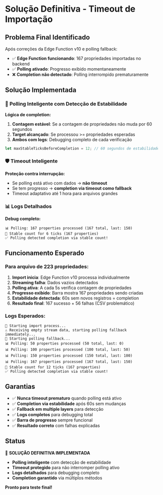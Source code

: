 # Solução Definitiva - Timeout de Importação

## Problema Final Identificado

Após correções da Edge Function v10 e polling fallback:
- ✅ **Edge Function funcionando**: 167 propriedades importadas no backend
- ✅ **Polling ativado**: Progresso exibido momentaneamente 
- ❌ **Completion não detectado**: Polling interrompido prematuramente

## Solução Implementada

### 🎯 **Polling Inteligente com Detecção de Estabilidade**

**Lógica de completion:**
1. **Contagem estável**: Se a contagem de propriedades não muda por 60 segundos
2. **Target alcançado**: Se processou >= propriedades esperadas  
3. **Ambos com logs**: Debugging completo de cada verificação

```javascript
let maxStableTicksBeforeCompletion = 12; // 60 segundos de estabilidade
```

### 🛡️ **Timeout Inteligente**

**Proteção contra interrupção:**
- Se polling está ativo com dados → **não timeout**
- Se tem progresso → **completion via timeout como fallback**
- Timeout adaptativo até 1 hora para arquivos grandes

### 📊 **Logs Detalhados**

**Debug completo:**
```
📊 Polling: 167 properties processed (167 total, last: 150)
🔄 Stable count for 6 ticks (167 properties)
✅ Polling detected completion via stable count!
```

## Funcionamento Esperado

### **Para arquivo de 223 propriedades:**

1. **Import inicia**: Edge Function v10 processa individualmente
2. **Streaming falha**: Dados vazios detectados 
3. **Polling ativa**: A cada 5s verifica contagem de propriedades
4. **Progresso exibido**: Barra mostra 167 propriedades sendo criadas
5. **Estabilidade detectada**: 60s sem novos registros = completion
6. **Resultado final**: 167 sucesso + 56 falhas (CSV problemático)

### **Logs Esperados:**
```
🚀 Starting import process...
⚠️ Receiving empty stream data, starting polling fallback immediately...
🔄 Starting polling fallback...
📊 Polling: 50 properties processed (50 total, last: 0)
📊 Polling: 100 properties processed (100 total, last: 50)
📊 Polling: 150 properties processed (150 total, last: 100)
📊 Polling: 167 properties processed (167 total, last: 150)
🔄 Stable count for 12 ticks (167 properties)
✅ Polling detected completion via stable count!
```

## Garantias

- ✅ **Nunca timeout prematuro** quando polling está ativo
- ✅ **Completion via estabilidade** após 60s sem mudanças
- ✅ **Fallback em multiple layers** para detecção
- ✅ **Logs completos** para debugging total
- ✅ **Barra de progresso** sempre funcional
- ✅ **Resultado correto** com falhas explicadas

## Status

🎯 **SOLUÇÃO DEFINITIVA IMPLEMENTADA**
- **Polling inteligente** com detecção de estabilidade
- **Timeout protegido** para não interromper polling ativo  
- **Logs detalhados** para debugging completo
- **Completion garantido** via múltiplos métodos

**Pronto para teste final!**